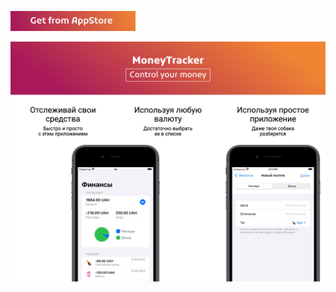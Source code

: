 <a href="https://apps.apple.com/ua/app/moneytracker/id1631794003"><img src="https://github.com/kotleni/moneytracker-ios/blob/master/Assets/btn_appstore.png?raw=true" width=200></a>

<!-- Banner -->
<p align="center">
<img src="https://github.com/kotleni/moneytracker-ios/blob/master/Assets/banner.png?raw=true">
</p>

<!-- Text 
<p align="center">
<b>MoneyTracker</b><br>
Just a iOS application for tracking your money. Support EN and RU languages.
</p>
-->
<!--<p align="center">
<img src="https://github.com/kotleni/moneytracker-ios/blob/master/MoneyTracker/Assets.xcassets/AppIcon.appiconset/iTunesArtwork-1024.png?raw=true" width=80></img>
<br>
<b>MoneyTracker for iOS</b>
</p>
<p align="center">
Application for tracking your money. Support EN and RU languages.
<br>
<a href="https://apps.apple.com/ua/app/moneytracker/id1631794003">Download from AppStore</a>
</p>-->

<!--p align="center">
<b>Screenshots</b><br>
<img src="https://github.com/kotleni/MoneyTracker-ios/blob/master/Assets/screen1.jpeg?raw=true" width=200></img>
<img src="https://github.com/kotleni/MoneyTracker-ios/blob/master/Assets/screen2.jpeg?raw=true" width=200></img>
<img src="https://github.com/kotleni/MoneyTracker-ios/blob/master/Assets/screen3.jpeg?raw=true" width=200></img>
</p-->
